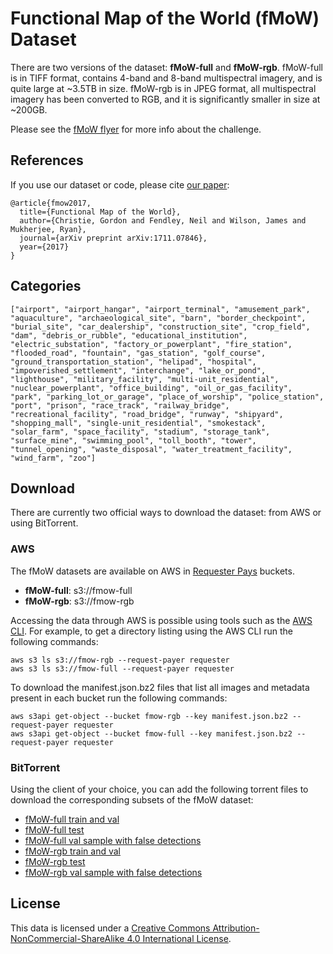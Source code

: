 # Functional Map of the World (fMoW) Dataset

There are two versions of the dataset: **fMoW-full** and **fMoW-rgb**. fMoW-full is in TIFF format, contains 4-band and 8-band multispectral imagery, and is quite large at ~3.5TB in size. fMoW-rgb is in JPEG format, all multispectral imagery has been converted to RGB, and it is significantly smaller in size at ~200GB.

Please see the [fMoW flyer](https://github.com/fMoW/dataset/raw/master/IARPA-fMoW.pdf) for more info about the challenge.

## References

If you use our dataset or code, please cite [our paper](https://arxiv.org/abs/1711.07846):

```
@article{fmow2017,
  title={Functional Map of the World},
  author={Christie, Gordon and Fendley, Neil and Wilson, James and Mukherjee, Ryan},
  journal={arXiv preprint arXiv:1711.07846},
  year={2017}
}
```

## Categories

```
["airport", "airport_hangar", "airport_terminal", "amusement_park", "aquaculture", "archaeological_site", "barn", "border_checkpoint", "burial_site", "car_dealership", "construction_site", "crop_field", "dam", "debris_or_rubble", "educational_institution", "electric_substation", "factory_or_powerplant", "fire_station", "flooded_road", "fountain", "gas_station", "golf_course", "ground_transportation_station", "helipad", "hospital", "impoverished_settlement", "interchange", "lake_or_pond", "lighthouse", "military_facility", "multi-unit_residential", "nuclear_powerplant", "office_building", "oil_or_gas_facility", "park", "parking_lot_or_garage", "place_of_worship", "police_station", "port", "prison", "race_track", "railway_bridge", "recreational_facility", "road_bridge", "runway", "shipyard", "shopping_mall", "single-unit_residential", "smokestack", "solar_farm", "space_facility", "stadium", "storage_tank", "surface_mine", "swimming_pool", "toll_booth", "tower", "tunnel_opening", "waste_disposal", "water_treatment_facility", "wind_farm", "zoo"]
```

## Download

There are currently two official ways to download the dataset: from AWS or using BitTorrent.

### AWS

The fMoW datasets are available on AWS in [Requester Pays](http://docs.aws.amazon.com/AmazonS3/latest/dev/RequesterPaysBuckets.html) buckets.

  * **fMoW-full**: s3://fmow-full
  * **fMoW-rgb**: s3://fmow-rgb

Accessing the data through AWS is possible using tools such as the [AWS CLI](https://aws.amazon.com/documentation/cli/). For example, to get a directory listing using the AWS CLI run the following commands:
```
aws s3 ls s3://fmow-rgb --request-payer requester
aws s3 ls s3://fmow-full --request-payer requester
```
To download the manifest.json.bz2 files that list all images and metadata present in each bucket run the following commands:
```
aws s3api get-object --bucket fmow-rgb --key manifest.json.bz2 --request-payer requester
aws s3api get-object --bucket fmow-full --key manifest.json.bz2 --request-payer requester
```

### BitTorrent

Using the client of your choice, you can add the following torrent files to download the corresponding subsets of the fMoW dataset:

  * [fMoW-full train and val](https://github.com/fMoW/dataset/raw/master/fMoW-full_trainval_v1.0.0.torrent)
  * [fMoW-full test](https://github.com/fMoW/dataset/raw/master/fMoW-full_test_v1.0.0.torrent)
  * [fMoW-full val sample with false detections](https://github.com/fMoW/dataset/raw/master/fMoW-full_val_sample_v1.1.0.torrent)
  * [fMoW-rgb train and val](https://github.com/fMoW/dataset/raw/master/fMoW-rgb_trainval_v1.0.0.torrent)
  * [fMoW-rgb test](https://github.com/fMoW/dataset/raw/master/fMoW-rgb_test_v1.0.0.torrent)
  * [fMoW-rgb val sample with false detections](https://github.com/fMoW/dataset/raw/master/fMoW-rgb_val_sample_v1.1.0.torrent)
  
## License

This data is licensed under a [Creative Commons Attribution-NonCommercial-ShareAlike 4.0 International License](https://creativecommons.org/licenses/by-nc-sa/4.0/).
